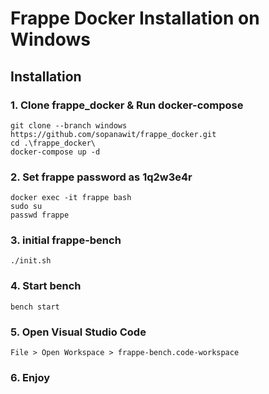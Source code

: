 # Frappe Docker Installation on Windows

## Installation
### 1. Clone frappe_docker & Run docker-compose
```
git clone --branch windows https://github.com/sopanawit/frappe_docker.git
cd .\frappe_docker\
docker-compose up -d
```
 
### 2. Set frappe password as 1q2w3e4r 
```
docker exec -it frappe bash
sudo su
passwd frappe
```
 
### 3. initial frappe-bench
```
./init.sh
```

### 4. Start bench
```
bench start
```
 
### 5. Open Visual Studio Code
```
File > Open Workspace > frappe-bench.code-workspace
```

### 6. Enjoy